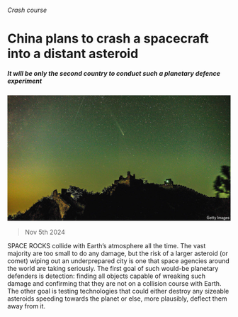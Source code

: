 ###### Crash course

# China plans to crash a spacecraft into a distant asteroid 

##### It will be only the second country to conduct such a planetary defence experiment 

![image](images/20241109_STP002.jpg) 

> Nov 5th 2024 

SPACE ROCKS collide with Earth’s atmosphere all the time. The vast majority are too small to do any damage, but the risk of a larger asteroid (or comet) wiping out an underprepared city is one that space agencies around the world are taking seriously. The first goal of such would-be planetary defenders is detection: finding all objects capable of wreaking such damage and confirming that they are not on a collision course with Earth. The other goal is testing technologies that could either destroy any sizeable asteroids speeding towards the planet or else, more plausibly, deflect them away from it. 

